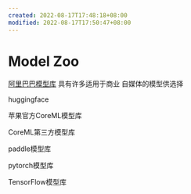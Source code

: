 ```yaml
---
created: 2022-08-17T17:48:18+08:00
modified: 2022-08-17T17:50:47+08:00
---
```


# Model Zoo

[阿里巴巴模型库](https://modelscope.cn/#/models) 具有许多适用于商业 自媒体的模型供选择

huggingface

苹果官方CoreML模型库

CoreML第三方模型库

paddle模型库

pytorch模型库

TensorFlow模型库

